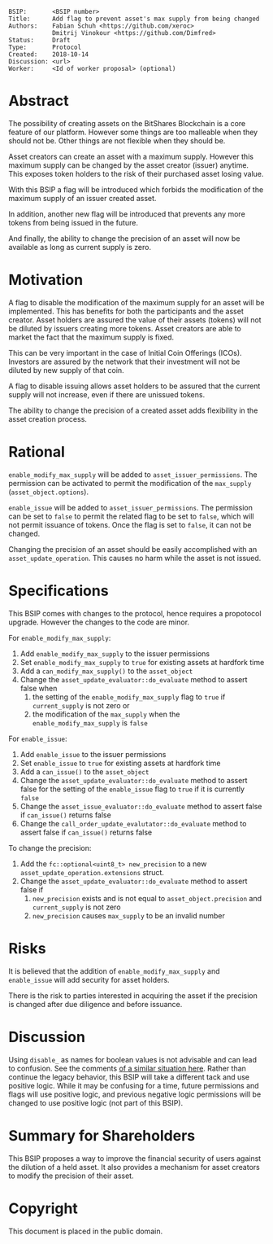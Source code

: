     BSIP:       <BSIP number>
    Title:      Add flag to prevent asset's max supply from being changed
    Authors:    Fabian Schuh <https://github.com/xeroc>
                Dmitrij Vinokour <https://github.com/Dimfred>
    Status:     Draft
    Type:       Protocol
    Created:    2018-10-14
    Discussion: <url>
    Worker:     <Id of worker proposal> (optional)

# Abstract

The possibility of creating assets on the BitShares Blockchain is a core feature of our platform. However some things are too malleable when they should not be. Other things are not flexible when they should be.

Asset creators can create an asset with a maximum supply. However this maximum supply can be changed by the asset creator (issuer) anytime. This exposes token holders to the risk of their purchased asset losing value.

With this BSIP a flag will be introduced which forbids the modification of the maximum supply of an issuer created asset.

In addition, another new flag will be introduced that prevents any more tokens from being issued in the future.

And finally, the ability to change the precision of an asset will now be available as long as current supply is zero.

# Motivation

A flag to disable the modification of the maximum supply for an asset will be implemented. This has benefits for both the participants and the asset creator. Asset holders are assured the value of their assets (tokens) will not be diluted by issuers creating more tokens. Asset creators are able to market the fact that the maximum supply is fixed.

This can be very important in the case of Initial Coin Offerings (ICOs). Investors are assured by the network that their investment will not be diluted by new supply of that coin.

A flag to disable issuing allows asset holders to be assured that the current supply will not increase, even if there are unissued tokens.

The ability to change the precision of a created asset adds flexibility in the asset creation process.

# Rational

`enable_modify_max_supply` will be added to `asset_issuer_permissions`. The permission can be activated to permit the modification of the `max_supply` (`asset_object.options`).

`enable_issue` will be added to `asset_issuer_permissions`. The permission can be set to `false` to permit the related flag to be set to `false`, which will not permit issuance of tokens. Once the flag is set to `false`, it can not be changed.

Changing the precision of an asset should be easily accomplished with an `asset_update_operation`. This causes no harm while the asset is not issued.

# Specifications

This BSIP comes with changes to the protocol, hence requires a propotocol upgrade. However the changes to the code are minor.

For `enable_modify_max_supply`:

1. Add `enable_modify_max_supply` to the issuer permissions
2. Set `enable_modify_max_supply` to `true` for existing assets at hardfork time
3. Add a `can_modify_max_supply()` to the `asset_object`
4. Change the `asset_update_evaluator::do_evaluate` method to assert false when
    1. the setting of the `enable_modify_max_supply` flag to `true` if `current_supply` is not zero or
    2. the modification of the `max_supply` when the `enable_modify_max_supply` is `false`
   
For `enable_issue`:

1. Add `enable_issue` to the issuer permissions
2. Set `enable_issue` to `true` for existing assets at hardfork time
3. Add a `can_issue()` to the `asset_object`
4. Change the `asset_update_evaluator::do_evaluate` method to assert false for the setting of the `enable_issue` flag to `true` if it is currently `false`
5. Change the `asset_issue_evaluator::do_evaluate` method to assert false if `can_issue()` returns false
6. Change the `call_order_update_evalutator::do_evaluate` method to assert false if `can_issue()` returns false

To change the precision:

1. Add the `fc::optional<uint8_t> new_precision` to a new `asset_update_operation.extensions` struct.
2. Change the `asset_update_evaluator::do_evaluate` method to assert false if 
   1. `new_precision` exists and is not equal to `asset_object.precision` and `current_supply` is not zero
   2. `new_precision` causes `max_supply` to be an invalid number

# Risks

It is believed that the addition of `enable_modify_max_supply` and `enable_issue` will add security for asset holders.

There is the risk to parties interested in acquiring the asset if the precision is changed after due diligence and before issuance.  

# Discussion

Using `disable_` as names for boolean values is not advisable and can lead to confusion. See the comments [of a similar situation here](https://github.com/bitshares/bitshares-core/pull/1375#pullrequestreview-164580457). Rather than continue the legacy behavior, this BSIP will take a different tack and use positive logic. While it may be confusing for a time, future permissions and flags will use positive logic, and previous negative logic permissions will be changed to use positive logic (not part of this BSIP).

# Summary for Shareholders

This BSIP proposes a way to improve the financial security of users against the dilution of a held asset. It also provides a mechanism for asset creators to modify the precision of their asset.

# Copyright

This document is placed in the public domain.
